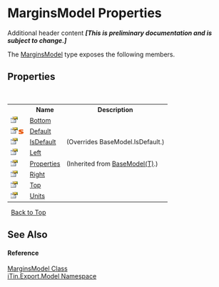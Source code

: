 # MarginsModel Properties
Additional header content _**\[This is preliminary documentation and is subject to change.\]**_

The <a href="9169ba51-2f2d-0b19-403d-e4673fa0563e">MarginsModel</a> type exposes the following members.


## Properties
&nbsp;<table><tr><th></th><th>Name</th><th>Description</th></tr><tr><td>![Public property](media/pubproperty.gif "Public property")</td><td><a href="ac5f622a-27bd-53fd-842b-2936c9adae56">Bottom</a></td><td /></tr><tr><td>![Public property](media/pubproperty.gif "Public property")![Static member](media/static.gif "Static member")</td><td><a href="f74fb35a-61e1-f2d6-d619-17eb7f61c441">Default</a></td><td /></tr><tr><td>![Public property](media/pubproperty.gif "Public property")</td><td><a href="d260560c-7bfc-fa2e-c0f0-f1ff1b23501f">IsDefault</a></td><td> (Overrides BaseModel.IsDefault.)</td></tr><tr><td>![Public property](media/pubproperty.gif "Public property")</td><td><a href="81a6449a-8fe6-8f16-4303-bc0a6c18da09">Left</a></td><td /></tr><tr><td>![Public property](media/pubproperty.gif "Public property")</td><td><a href="7e88785e-5670-4515-defa-d3f60ae16111">Properties</a></td><td> (Inherited from <a href="6632f561-4175-f1f2-939c-ac8b10159529">BaseModel(T)</a>.)</td></tr><tr><td>![Public property](media/pubproperty.gif "Public property")</td><td><a href="0c8145bc-acab-0608-3f15-29569346182b">Right</a></td><td /></tr><tr><td>![Public property](media/pubproperty.gif "Public property")</td><td><a href="074064a2-b4f6-3a15-6c2f-13b370649e86">Top</a></td><td /></tr><tr><td>![Public property](media/pubproperty.gif "Public property")</td><td><a href="e358a5fd-72e6-afd3-7e98-9fc732517962">Units</a></td><td /></tr></table>&nbsp;
<a href="#marginsmodel-properties">Back to Top</a>

## See Also


#### Reference
<a href="9169ba51-2f2d-0b19-403d-e4673fa0563e">MarginsModel Class</a><br /><a href="ef57ffcc-e95e-b212-5a46-9aa6f5a3511f">iTin.Export.Model Namespace</a><br />